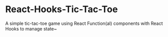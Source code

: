 # React-Hooks-Tic-Tac-Toe
A simple tic-tac-toe game using React Function(al) components with React Hooks to manage state~
